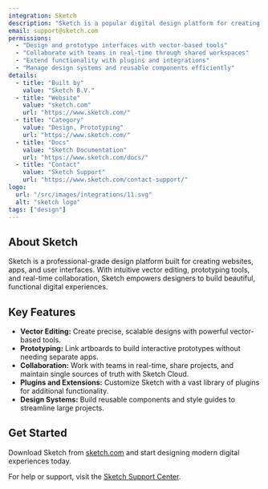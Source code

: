 ```yaml
---
integration: Sketch
description: "Sketch is a popular digital design platform for creating user interfaces, websites, icons, and interactive prototypes with powerful vector editing tools."
email: support@sketch.com
permissions:
  - "Design and prototype interfaces with vector-based tools"
  - "Collaborate with teams in real-time through shared workspaces"
  - "Extend functionality with plugins and integrations"
  - "Manage design systems and reusable components efficiently"
details:
  - title: "Built by"
    value: "Sketch B.V."
  - title: "Website"
    value: "sketch.com"
    url: "https://www.sketch.com/"
  - title: "Category"
    value: "Design, Prototyping"
    url: "https://www.sketch.com/"
  - title: "Docs"
    value: "Sketch Documentation"
    url: "https://www.sketch.com/docs/"
  - title: "Contact"
    value: "Sketch Support"
    url: "https://www.sketch.com/contact-support/"
logo:
  url: "/src/images/integrations/11.svg"
  alt: "sketch logo"
tags: ["design"]
---
```

## About Sketch

Sketch is a professional-grade design platform built for creating websites, apps, and user interfaces. With intuitive vector editing, prototyping tools, and real-time collaboration, Sketch empowers designers to build beautiful, functional digital experiences.

## Key Features

- **Vector Editing:** Create precise, scalable designs with powerful vector-based tools.
- **Prototyping:** Link artboards to build interactive prototypes without needing separate apps.
- **Collaboration:** Work with teams in real-time, share projects, and maintain single sources of truth with Sketch Cloud.
- **Plugins and Extensions:** Customize Sketch with a vast library of plugins for additional functionality.
- **Design Systems:** Build reusable components and style guides to streamline large projects.

## Get Started

Download Sketch from [sketch.com](https://www.sketch.com/) and start designing modern digital experiences today.

For help or support, visit the [Sketch Support Center](https://www.sketch.com/contact-support/).
